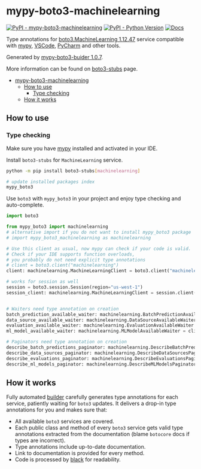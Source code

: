 # mypy-boto3-machinelearning

[![PyPI - mypy-boto3-machinelearning](https://img.shields.io/pypi/v/mypy-boto3-machinelearning.svg?color=blue)](https://pypi.org/project/mypy-boto3-machinelearning)
[![PyPI - Python Version](https://img.shields.io/pypi/pyversions/mypy-boto3-machinelearning.svg?color=blue)](https://pypi.org/project/mypy-boto3-machinelearning)
[![Docs](https://img.shields.io/readthedocs/mypy-boto3-builder.svg?color=blue)](https://mypy-boto3-builder.readthedocs.io/)

Type annotations for
[boto3.MachineLearning 1.12.47](https://boto3.amazonaws.com/v1/documentation/api/1.12.47/reference/services/machinelearning.html#MachineLearning) service
compatible with [mypy](https://github.com/python/mypy), [VSCode](https://code.visualstudio.com/),
[PyCharm](https://www.jetbrains.com/pycharm/) and other tools.

Generated by [mypy-boto3-buider 1.0.7](https://github.com/vemel/mypy_boto3_builder).

More information can be found on [boto3-stubs](https://pypi.org/project/boto3-stubs/) page.

- [mypy-boto3-machinelearning](#mypy-boto3-machinelearning)
  - [How to use](#how-to-use)
    - [Type checking](#type-checking)
  - [How it works](#how-it-works)

## How to use

### Type checking

Make sure you have [mypy](https://github.com/python/mypy) installed and activated in your IDE.

Install `boto3-stubs` for `MachineLearning` service.

```bash
python -m pip install boto3-stubs[machinelearning]

# update installed packages index
mypy_boto3
```

Use `boto3` with `mypy_boto3` in your project and enjoy type checking and auto-complete.

```python
import boto3

from mypy_boto3 import machinelearning
# alternative import if you do not want to install mypy_boto3 package
# import mypy_boto3_machinelearning as machinelearning

# Use this client as usual, now mypy can check if your code is valid.
# Check if your IDE supports function overloads,
# you probably do not need explicit type annotations
# client = boto3.client("machinelearning")
client: machinelearning.MachineLearningClient = boto3.client("machinelearning")

# works for session as well
session = boto3.session.Session(region="us-west-1")
session_client: machinelearning.MachineLearningClient = session.client("machinelearning")


# Waiters need type annotation on creation
batch_prediction_available_waiter: machinelearning.BatchPredictionAvailableWaiter = client.get_waiter("batch_prediction_available")
data_source_available_waiter: machinelearning.DataSourceAvailableWaiter = client.get_waiter("data_source_available")
evaluation_available_waiter: machinelearning.EvaluationAvailableWaiter = client.get_waiter("evaluation_available")
ml_model_available_waiter: machinelearning.MLModelAvailableWaiter = client.get_waiter("ml_model_available")

# Paginators need type annotation on creation
describe_batch_predictions_paginator: machinelearning.DescribeBatchPredictionsPaginator = client.get_paginator("describe_batch_predictions")
describe_data_sources_paginator: machinelearning.DescribeDataSourcesPaginator = client.get_paginator("describe_data_sources")
describe_evaluations_paginator: machinelearning.DescribeEvaluationsPaginator = client.get_paginator("describe_evaluations")
describe_ml_models_paginator: machinelearning.DescribeMLModelsPaginator = client.get_paginator("describe_ml_models")
```

## How it works

Fully automated [builder](https://github.com/vemel/mypy_boto3_builder) carefully generates
type annotations for each service, patiently waiting for `boto3` updates. It delivers
a drop-in type annotations for you and makes sure that:

- All available `boto3` services are covered.
- Each public class and method of every `boto3` service gets valid type annotations
  extracted from the documentation (blame `botocore` docs if types are incorrect).
- Type annotations include up-to-date documentation.
- Link to documentation is provided for every method.
- Code is processed by [black](https://github.com/psf/black) for readability.